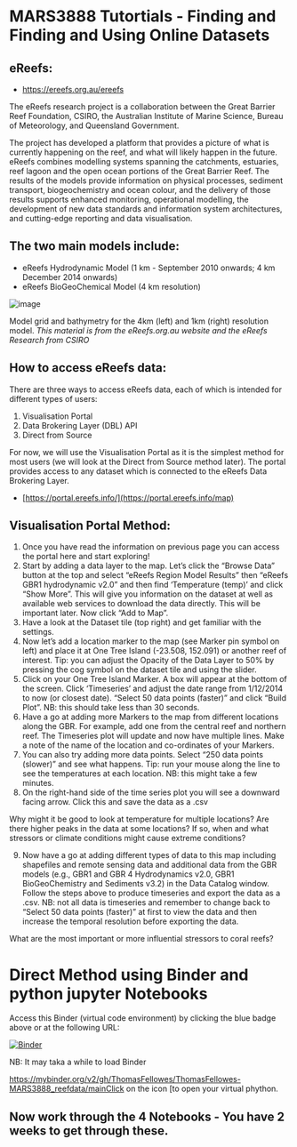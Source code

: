 # MARS3888 Tutortials - Finding and Finding and Using Online Datasets

## eReefs:

+ https://ereefs.org.au/ereefs

The eReefs research project is a collaboration between the Great Barrier Reef Foundation, CSIRO, the Australian Institute of Marine Science, Bureau of Meteorology, and Queensland Government. 

The project has developed a platform that provides a picture of what is currently happening on the reef, and what will likely happen in the future. eReefs combines modelling systems spanning the catchments, estuaries, reef lagoon and the open ocean portions of the Great Barrier Reef. 
The results of the models provide information on physical processes, sediment transport, biogeochemistry and ocean colour, and the delivery of those results supports enhanced monitoring, operational modelling, the development of new data standards and information system architectures, and cutting-edge reporting and data visualisation. 

## The two main models include:

+ eReefs Hydrodynamic Model (1 km - September 2010 onwards; 4 km December 2014 onwards)
+ eReefs BioGeoChemical Model (4 km resolution)


![image](https://user-images.githubusercontent.com/29109874/220501128-8c1dc193-9c5b-4f51-b94c-881533b9bbfd.png)

Model grid and bathymetry for the 4km (left) and 1km (right) resolution model.
*This material is from the eReefs.org.au website and the eReefs Research from CSIRO*

## How to access eReefs data:

There are three ways to access eReefs data, each of which is intended for different types of users:
1.	Visualisation Portal 
2.	Data Brokering Layer (DBL) API 
3.	Direct from Source

For now, we will use the Visualisation Portal as it is the simplest method for most users (we will look at the Direct from Source method later). The portal provides access to any dataset which is connected to the eReefs Data Brokering Layer.

+ [https://portal.ereefs.info/](https://portal.ereefs.info/map)

## Visualisation Portal Method:

1.	Once you have read the information on previous page you can access the portal here and start exploring! 
2.	Start by adding a data layer to the map. Let’s click the “Browse Data” button at the top and select “eReefs Region Model Results” then “eReefs GBR1 hydrodynamic v2.0” and then find ‘Temperature (temp)’ and click “Show More”. This will give you information on the dataset at well as available web services to download the data directly. This will be important later. Now click “Add to Map”.
3.	Have a look at the Dataset tile (top right) and get familiar with the settings. 
4.	Now let’s add a location marker to the map (see Marker pin symbol on left) and place it at One Tree Island (-23.508, 152.091) or another reef of interest. Tip: you can adjust the Opacity of the Data Layer to 50% by pressing the cog symbol on the dataset tile and using the slider.
5.	Click on your One Tree Island Marker. A box will appear at the bottom of the screen. Click ‘Timeseries’ and adjust the date range from 1/12/2014 to now (or closest date). “Select 50 data points (faster)” and click “Build Plot”. NB: this should take less than 30 seconds. 
6.	Have a go at adding more Markers to the map from different locations along the GBR. For example, add one from the central reef and northern reef. The Timeseries plot will update and now have multiple lines. Make a note of the name of the location and co-ordinates of your Markers.
7.	You can also try adding more data points. Select “250 data points (slower)” and see what happens. Tip: run your mouse along the line to see the temperatures at each location. NB: this might take a few minutes. 
8.	On the right-hand side of the time series plot you will see a downward facing arrow. Click this and save the data as a .csv

Why might it be good to look at temperature for multiple locations? Are there higher peaks in the data at some locations? If so, when and what stressors or climate conditions might cause extreme conditions?

9.	Now have a go at adding different types of data to this map including shapefiles and remote sensing data and additional data from the GBR models (e.g., GBR1 and GBR 4 Hydrodynamics v2.0, GBR1 BioGeoChemistry and Sediments v3.2) in the Data Catalog window. Follow the steps above to produce timeseries and export the data as a .csv. NB: not all data is timeseries and remember to change back to “Select 50 data points (faster)” at first to view the data and then increase the temporal resolution before exporting the data.

What are the most important or more influential stressors to coral reefs?

# Direct Method using Binder and python jupyter Notebooks

Access this Binder (virtual code environment) by clicking the blue badge above or at the following URL:

[![Binder](https://mybinder.org/badge_logo.svg)](https://mybinder.org/v2/gh/ThomasFellowes/MARS3888_reefdata/main)

  NB: It may taka a while to load Binder

https://mybinder.org/v2/gh/ThomasFellowes/ThomasFellowes-MARS3888_reefdata/mainClick on the icon [to open your virtual phython.

## Now work through the 4 Notebooks - You have 2 weeks to get through these.
